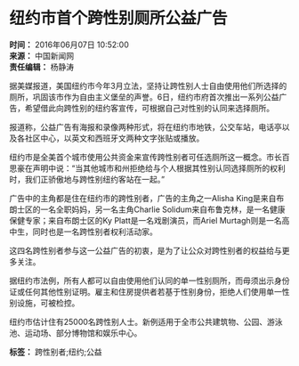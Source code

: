 # 纽约市首个跨性别厕所公益广告

**时间：** 2016年06月07日 10:52:00  
**来源：** 中国新闻网  
**责任编辑：** 杨静涛  

据美媒报道，美国纽约市今年3月立法，坚持让跨性别人士自由使用他们所选择的厕所，巩固该市作为自由主义堡垒的声誉。6日，纽约市府首次推出一系列公益广告，希望借此向跨性别的纽约客宣传，可根据自己对性别的认同来选择厕所。

报道称，公益广告有海报和录像两种形式，将在纽约市地铁，公交车站，电话亭以及各社区中心，以英文和西班牙文两种文字张贴或播放。

纽约市是全美首个城市使用公共资金来宣传跨性别者可任选厕所这一概念。市长百思豪在声明中说：“当其他城市和州拒绝给与个人根据其性别认同选择厕所的权利时，我们正骄傲地与跨性别纽约客站在一起。”

广告中的主角都是住在纽约市的跨性别者，广告的主角之一Alisha King是来自布朗士区的一名全职妈妈，另一名主角Charlie Solidum来自布鲁克林，是一名健康保健专家；来自布朗士区的Ky Platt是一名戏剧演员，而Ariel Murtagh则是一名高中生，同时也是一名跨性别者权利活动家。

这四名跨性别者参与这一公益广告的初衷，是为了让公众对跨性别者的权益给与更多关注。

据纽约市法例，所有人都可以自由使用他们认同的单一性别厕所，而毋须出示身份证或任何其他性别证明。雇主和住房提供者若基于性别身份，拒绝人们使用单一性别设施，可被检控。

纽约市估计住有25000名跨性别人士。新例适用于全市公共建筑物、公园、游泳池、运动场、部分博物馆和娱乐中心。

**标签：** 跨性别者;纽约;公益